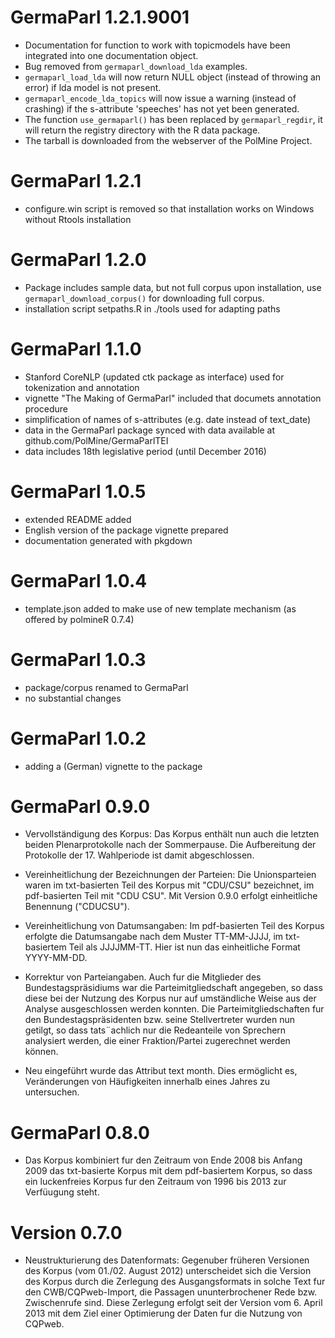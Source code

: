 # GermaParl 1.2.1.9001

- Documentation for function to work with topicmodels have been integrated into one 
  documentation object.
- Bug removed from `germaparl_download_lda` examples.
- `germaparl_load_lda` will now return NULL object (instead of throwing an error) if
  lda model is not present.
- `germaparl_encode_lda_topics` will now issue a warning (instead of crashing) if the
  s-attribute 'speeches' has not yet been generated.
- The function `use_germaparl()` has been replaced by `germaparl_regdir`, it will return
  the registry directory with the R data package.
- The tarball is downloaded from the webserver of the PolMine Project.

# GermaParl 1.2.1

- configure.win script is removed so that installation works on Windows without Rtools installation

# GermaParl 1.2.0

- Package includes sample data, but not full corpus upon installation, use `germaparl_download_corpus()` for downloading full corpus.
- installation script setpaths.R in ./tools used for adapting paths

# GermaParl 1.1.0

- Stanford CoreNLP (updated ctk package as interface) used for tokenization and annotation
- vignette "The Making of GermaParl" included that documets annotation procedure
- simplification of names of s-attributes (e.g. date instead of text_date)
- data in the GermaParl package synced with data available at github.com/PolMine/GermaParlTEI
- data includes 18th legislative period (until December 2016)


# GermaParl 1.0.5

- extended README added
- English version of the package vignette prepared
- documentation generated with pkgdown


# GermaParl 1.0.4

- template.json added to make use of new template mechanism (as offered by polmineR 0.7.4)


# GermaParl 1.0.3

- package/corpus renamed to GermaParl
- no substantial changes


# GermaParl 1.0.2

- adding a (German) vignette to the package

# GermaParl 0.9.0

- Vervollständigung des Korpus: Das Korpus enthält nun auch die letzten beiden Plenarprotokolle nach der Sommerpause. Die Aufbereitung der Protokolle der 17. Wahlperiode ist damit abgeschlossen.

- Vereinheitlichung der Bezeichnungen der Parteien: Die Unionsparteien waren im txt-basierten Teil des Korpus mit "CDU/CSU" bezeichnet, im pdf-basierten Teil mit "CDU CSU". Mit Version 0.9.0 erfolgt einheitliche Benennung ("CDUCSU").

- Vereinheitlichung von Datumsangaben: Im pdf-basierten Teil des Korpus erfolgte die Datumsangabe nach dem Muster TT-MM-JJJJ, im txt-basiertem Teil als JJJJMM-TT. Hier ist nun das einheitliche Format YYYY-MM-DD.

- Korrektur von Parteiangaben. Auch fur die Mitglieder des Bundestagspräsidiums war die Parteimitgliedschaft angegeben, so dass diese bei der Nutzung des Korpus nur auf umständliche Weise aus der Analyse ausgeschlossen werden konnten. Die Parteimitgliedschaften fur den Bundestagspräsidenten bzw. seine Stellvertreter wurden nun getilgt, so dass tats¨achlich nur die Redeanteile von Sprechern analysiert werden, die einer Fraktion/Partei zugerechnet werden können.

- Neu eingeführt wurde das Attribut text month. Dies ermöglicht es, Veränderungen von Häufigkeiten innerhalb eines Jahres zu untersuchen.

# GermaParl 0.8.0

- Das Korpus kombiniert fur den Zeitraum von Ende 2008 bis Anfang 2009 das txt-basierte Korpus mit dem pdf-basiertem Korpus, so dass ein luckenfreies Korpus fur den Zeitraum von 1996 bis 2013 zur Verfüugung steht.

# Version 0.7.0

- Neustrukturierung des Datenformats: Gegenuber früheren Versionen des Korpus (vom 01./02. August 2012) unterscheidet sich die Version des Korpus durch die Zerlegung des Ausgangsformats in solche Text fur den CWB/CQPweb-Import, die Passagen ununterbrochener Rede bzw. Zwischenrufe sind. Diese Zerlegung erfolgt seit der Version vom 6. April 2013 mit dem Ziel einer Optimierung der Daten fur die Nutzung von CQPweb.
